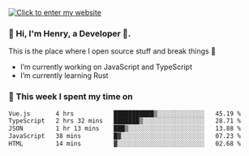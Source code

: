 [![Click to enter my website](https://github.com/zh30/zh30/assets/7930156/44b2b06d-750e-442d-a707-701903917b3b)](https://zhanghe.dev) 

### 👋 Hi, I'm Henry, a Developer 🚀.

This is the place where I open source stuff and break things :rofl:

- I’m currently working on JavaScript and TypeScript
- I’m currently learning Rust

### 💪 This week I spent my time on

<!--START_SECTION:waka-->

```txt
Vue.js       4 hrs           ███████████▒░░░░░░░░░░░░░   45.19 %
TypeScript   2 hrs 32 mins   ███████▒░░░░░░░░░░░░░░░░░   28.71 %
JSON         1 hr 13 mins    ███▒░░░░░░░░░░░░░░░░░░░░░   13.88 %
JavaScript   38 mins         █▓░░░░░░░░░░░░░░░░░░░░░░░   07.23 %
HTML         14 mins         ▓░░░░░░░░░░░░░░░░░░░░░░░░   02.68 %
```

<!--END_SECTION:waka-->
